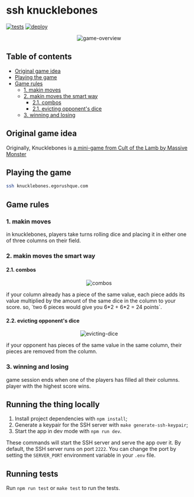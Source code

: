 # ssh knucklebones

[![tests](https://github.com/arf1e/ssh-knucklebones/actions/workflows/node.js.yml/badge.svg)](https://github.com/arf1e/ssh-knucklebones/actions/workflows/node.js.yml) [![deploy](https://github.com/arf1e/ssh-knucklebones/actions/workflows/deploy.yml/badge.svg)](https://github.com/arf1e/ssh-knucklebones/actions/workflows/deploy.yml)

<p align="center">
<img src="https://github.com/user-attachments/assets/96168f36-6ed0-4f3d-a45c-a5d3231d2052" alt="game-overview" />
</p>

## Table of contents

- [Original game idea](#original-game-idea)
- [Playing the game](#playing-the-game)
- [Game rules](#game-rules)
  - [1. makin moves](#1-makin-moves)
  - [2. makin moves the smart way](#2-makin-moves-the-smart-way)
    - [2.1. combos](#21-combos)
    - [2.1. evicting opponent's dice](#21-evicting-opponents-dice)
  - [3. winning and losing](#3-winning-and-losing)

## Original game idea

Originally, Knucklebones is [a mini-game from Cult of the Lamb by Massive Monster](https://cult-of-the-lamb.fandom.com/wiki/Knucklebones)

## Playing the game

```bash
ssh knucklebones.egorushque.com
```

## Game rules

### 1. makin moves

in knucklebones, players take turns rolling dice and placing it in either one of three columns on their field.

### 2. makin moves the smart way

#### 2.1. combos

<p align="center">
  <img src="https://github.com/user-attachments/assets/4ab45905-4b5e-43d5-b298-4e47f4dc229c" alt="combos" />
</p>
if your column already has a piece of the same value, each piece adds its value multiplied by the amount of the same dice in the column to your score. so, `two 6 pieces would give you 6*2 + 6*2 = 24 points`.

#### 2.2. evicting opponent's dice

<p align="center">
  <img src="https://github.com/user-attachments/assets/1b16b2a6-e14f-43b4-9785-fe973a411f7e" alt="evicting-dice" />
</p>
if your opponent has pieces of the same value in the same column, their pieces are removed from the column.

### 3. winning and losing

game session ends when one of the players has filled all their columns. player with the highest score wins.

## Running the thing locally

1. Install project dependencies with `npm install`;
2. Generate a keypair for the SSH server with `make generate-ssh-keypair`;
3. Start the app in dev mode with `npm run dev`.

These commands will start the SSH server and serve the app over it. By default, the SSH server runs on port `2222`.
You can change the port by setting the `SERVER_PORT` environment variable in your `.env` file.

## Running tests

Run `npm run test` or `make test` to run the tests.
